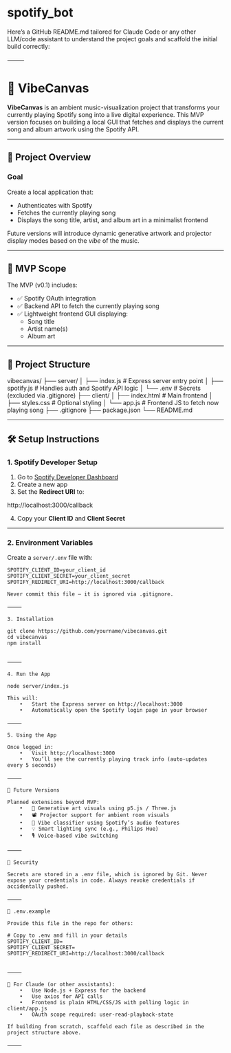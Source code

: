 # spotify_bot

Here’s a GitHub README.md tailored for Claude Code or any other LLM/code assistant to understand the project goals and scaffold the initial build correctly:

⸻


# 🎨 VibeCanvas

**VibeCanvas** is an ambient music-visualization project that transforms your currently playing Spotify song into a live digital experience. This MVP version focuses on building a local GUI that fetches and displays the current song and album artwork using the Spotify API.

---

## 🧠 Project Overview

### Goal

Create a local application that:
- Authenticates with Spotify
- Fetches the currently playing song
- Displays the song title, artist, and album art in a minimalist frontend

Future versions will introduce dynamic generative artwork and projector display modes based on the *vibe* of the music.

---

## 🧩 MVP Scope

The MVP (v0.1) includes:
- ✅ Spotify OAuth integration
- ✅ Backend API to fetch the currently playing song
- ✅ Lightweight frontend GUI displaying:
  - Song title
  - Artist name(s)
  - Album art

---

## 📁 Project Structure

vibecanvas/
├── server/
│   ├── index.js           # Express server entry point
│   ├── spotify.js         # Handles auth and Spotify API logic
│   └── .env               # Secrets (excluded via .gitignore)
├── client/
│   ├── index.html         # Main frontend
│   ├── styles.css         # Optional styling
│   └── app.js             # Frontend JS to fetch now playing song
├── .gitignore
├── package.json
└── README.md

---

## 🛠️ Setup Instructions

### 1. Spotify Developer Setup

1. Go to [Spotify Developer Dashboard](https://developer.spotify.com/dashboard)
2. Create a new app
3. Set the **Redirect URI** to:

http://localhost:3000/callback

4. Copy your **Client ID** and **Client Secret**

---

### 2. Environment Variables

Create a `server/.env` file with:

```env
SPOTIFY_CLIENT_ID=your_client_id
SPOTIFY_CLIENT_SECRET=your_client_secret
SPOTIFY_REDIRECT_URI=http://localhost:3000/callback

Never commit this file — it is ignored via .gitignore.

⸻

3. Installation

git clone https://github.com/yourname/vibecanvas.git
cd vibecanvas
npm install


⸻

4. Run the App

node server/index.js

This will:
	•	Start the Express server on http://localhost:3000
	•	Automatically open the Spotify login page in your browser

⸻

5. Using the App

Once logged in:
	•	Visit http://localhost:3000
	•	You’ll see the currently playing track info (auto-updates every 5 seconds)

⸻

🚀 Future Versions

Planned extensions beyond MVP:
	•	🎨 Generative art visuals using p5.js / Three.js
	•	📽️ Projector support for ambient room visuals
	•	🧠 Vibe classifier using Spotify’s audio features
	•	💡 Smart lighting sync (e.g., Philips Hue)
	•	🎙️ Voice-based vibe switching

⸻

🔐 Security

Secrets are stored in a .env file, which is ignored by Git. Never expose your credentials in code. Always revoke credentials if accidentally pushed.

⸻

📄 .env.example

Provide this file in the repo for others:

# Copy to .env and fill in your details
SPOTIFY_CLIENT_ID=
SPOTIFY_CLIENT_SECRET=
SPOTIFY_REDIRECT_URI=http://localhost:3000/callback


⸻

🧠 For Claude (or other assistants):
	•	Use Node.js + Express for the backend
	•	Use axios for API calls
	•	Frontend is plain HTML/CSS/JS with polling logic in client/app.js
	•	OAuth scope required: user-read-playback-state

If building from scratch, scaffold each file as described in the project structure above.

⸻
